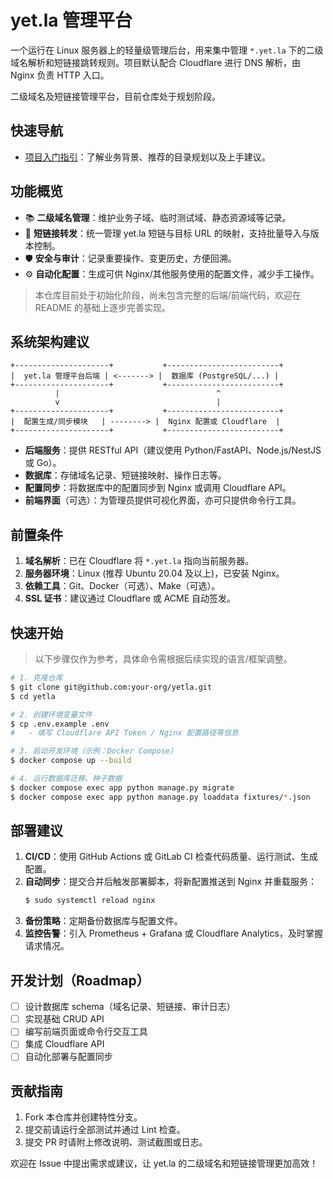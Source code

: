 
# yet.la 管理平台

一个运行在 Linux 服务器上的轻量级管理后台，用来集中管理 `*.yet.la` 下的二级域名解析和短链接跳转规则。项目默认配合 Cloudflare 进行 DNS 解析，由 Nginx 负责 HTTP 入口。

二级域名及短链接管理平台，目前仓库处于规划阶段。

## 快速导航
- [项目入门指引](docs/ONBOARDING.md)：了解业务背景、推荐的目录规划以及上手建议。

## 功能概览

- 📚 **二级域名管理**：维护业务子域、临时测试域、静态资源域等记录。
- 🔗 **短链接转发**：统一管理 yet.la 短链与目标 URL 的映射，支持批量导入与版本控制。
- 🛡️ **安全与审计**：记录重要操作、变更历史，方便回溯。
- ⚙️ **自动化配置**：生成可供 Nginx/其他服务使用的配置文件，减少手工操作。

> 本仓库目前处于初始化阶段，尚未包含完整的后端/前端代码，欢迎在 README 的基础上逐步完善实现。

## 系统架构建议

```
+---------------------+           +-------------------------+
|  yet.la 管理平台后端 | <-------> |  数据库 (PostgreSQL/...) |
+---------------------+           +-------------------------+
          |                                   ^
          v                                   |
+---------------------+           +-------------------------+
|  配置生成/同步模块   | --------> |  Nginx 配置或 Cloudflare  |
+---------------------+           +-------------------------+
```

- **后端服务**：提供 RESTful API（建议使用 Python/FastAPI、Node.js/NestJS 或 Go）。
- **数据库**：存储域名记录、短链接映射、操作日志等。
- **配置同步**：将数据库中的配置同步到 Nginx 或调用 Cloudflare API。
- **前端界面**（可选）：为管理员提供可视化界面，亦可只提供命令行工具。

## 前置条件

1. **域名解析**：已在 Cloudflare 将 `*.yet.la` 指向当前服务器。
2. **服务器环境**：Linux (推荐 Ubuntu 20.04 及以上)，已安装 Nginx。
3. **依赖工具**：Git、Docker（可选）、Make（可选）。
4. **SSL 证书**：建议通过 Cloudflare 或 ACME 自动签发。

## 快速开始

> 以下步骤仅作为参考，具体命令需根据后续实现的语言/框架调整。

```bash
# 1. 克隆仓库
$ git clone git@github.com:your-org/yetla.git
$ cd yetla

# 2. 创建环境变量文件
$ cp .env.example .env
#   - 填写 Cloudflare API Token / Nginx 配置路径等信息

# 3. 启动开发环境（示例：Docker Compose）
$ docker compose up --build

# 4. 运行数据库迁移、种子数据
$ docker compose exec app python manage.py migrate
$ docker compose exec app python manage.py loaddata fixtures/*.json
```

## 部署建议

1. **CI/CD**：使用 GitHub Actions 或 GitLab CI 检查代码质量、运行测试、生成配置。
2. **自动同步**：提交合并后触发部署脚本，将新配置推送到 Nginx 并重载服务：
   ```bash
   $ sudo systemctl reload nginx
   ```
3. **备份策略**：定期备份数据库与配置文件。
4. **监控告警**：引入 Prometheus + Grafana 或 Cloudflare Analytics，及时掌握请求情况。

## 开发计划（Roadmap）

- [ ] 设计数据库 schema（域名记录、短链接、审计日志）
- [ ] 实现基础 CRUD API
- [ ] 编写前端页面或命令行交互工具
- [ ] 集成 Cloudflare API
- [ ] 自动化部署与配置同步

## 贡献指南

1. Fork 本仓库并创建特性分支。
2. 提交前请运行全部测试并通过 Lint 检查。
3. 提交 PR 时请附上修改说明、测试截图或日志。

欢迎在 Issue 中提出需求或建议，让 yet.la 的二级域名和短链接管理更加高效！


